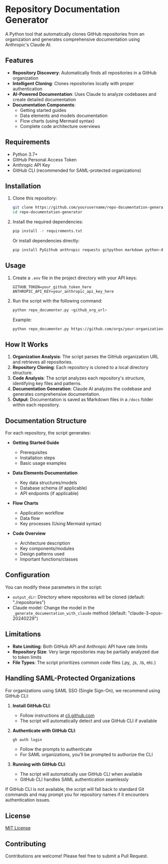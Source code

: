 # Repository Documentation Generator

A Python tool that automatically clones GitHub repositories from an organization and generates comprehensive documentation using Anthropic's Claude AI.

## Features

- **Repository Discovery**: Automatically finds all repositories in a GitHub organization
- **Intelligent Cloning**: Clones repositories locally with proper authentication
- **AI-Powered Documentation**: Uses Claude to analyze codebases and create detailed documentation
- **Documentation Components**:
  - Getting started guides
  - Data elements and models documentation
  - Flow charts (using Mermaid syntax)
  - Complete code architecture overviews

## Requirements

- Python 3.7+
- GitHub Personal Access Token
- Anthropic API Key
- GitHub CLI (recommended for SAML-protected organizations)

## Installation

1. Clone this repository:
   ```bash
   git clone https://github.com/yourusername/repo-documentation-generator.git
   cd repo-documentation-generator
   ```

2. Install the required dependencies:
   ```bash
   pip install -r requirements.txt
   ```

   Or install dependencies directly:
   ```bash
   pip install PyGithub anthropic requests gitpython markdown python-dotenv
   ```

## Usage

1. Create a `.env` file in the project directory with your API keys:
   ```
   GITHUB_TOKEN=your_github_token_here
   ANTHROPIC_API_KEY=your_anthropic_api_key_here
   ```

2. Run the script with the following command:
   ```bash
   python repo_documenter.py <github_org_url>
   ```

   Example:
   ```bash
   python repo_documenter.py https://github.com/orgs/your-organization/repositories
   ```

## How It Works

1. **Organization Analysis**: The script parses the GitHub organization URL and retrieves all repositories.
2. **Repository Cloning**: Each repository is cloned to a local directory structure.
3. **Code Analysis**: The script analyzes each repository's structure, identifying key files and patterns.
4. **Documentation Generation**: Claude AI analyzes the codebase and generates comprehensive documentation.
5. **Output**: Documentation is saved as Markdown files in a `/docs` folder within each repository.

## Documentation Structure

For each repository, the script generates:

- **Getting Started Guide**
  - Prerequisites
  - Installation steps
  - Basic usage examples

- **Data Elements Documentation**
  - Key data structures/models
  - Database schema (if applicable)
  - API endpoints (if applicable)

- **Flow Charts**
  - Application workflow
  - Data flow
  - Key processes
  (Using Mermaid syntax)

- **Code Overview**
  - Architecture description
  - Key components/modules
  - Design patterns used
  - Important functions/classes

## Configuration

You can modify these parameters in the script:

- `output_dir`: Directory where repositories will be cloned (default: "./repositories")
- Claude model: Change the model in the `_generate_documentation_with_claude` method (default: "claude-3-opus-20240229")

## Limitations

- **Rate Limiting**: Both GitHub API and Anthropic API have rate limits
- **Repository Size**: Very large repositories may be partially analyzed due to token limits
- **File Types**: The script prioritizes common code files (.py, .js, .ts, etc.)

## Handling SAML-Protected Organizations

For organizations using SAML SSO (Single Sign-On), we recommend using GitHub CLI:

1. **Install GitHub CLI**:
   - Follow instructions at [cli.github.com](https://cli.github.com/)
   - The script will automatically detect and use GitHub CLI if available

2. **Authenticate with GitHub CLI**:
   ```bash
   gh auth login
   ```
   - Follow the prompts to authenticate
   - For SAML organizations, you'll be prompted to authorize the CLI

3. **Running with GitHub CLI**:
   - The script will automatically use GitHub CLI when available
   - GitHub CLI handles SAML authentication seamlessly

If GitHub CLI is not available, the script will fall back to standard Git commands and may prompt you for repository names if it encounters authentication issues.

## License

[MIT License](LICENSE)

## Contributing

Contributions are welcome! Please feel free to submit a Pull Request.